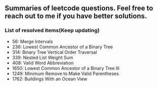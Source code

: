 ## Summaries of leetcode questions. Feel free to reach out to me if you have better solutions.

### List of resolved items(Keep updating)

- 56: Merge Intervals
- 236: Lowest Common Ancestor of a Binary Tree
- 314: Binary Tree Vertical Order Traversal
- 339: Nested List Weight Sum
- 408: Valid Word Abbreviation
- 1650: Lowest Common Ancestor of a Binary Tree III
- 1249: Minimum Remove to Make Valid Parentheses
- 1762: Buildings With an Ocean View
